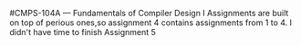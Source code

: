 #CMPS-104A — Fundamentals of Compiler Design I
Assignments are built on top of perious ones,so assignment 4 contains assignments from 1 to 4. I didn't have time to finish Assignment 5
